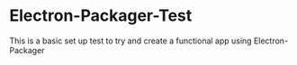 # Electron-Packager-Test
This is a basic set up test to try and create a functional app using Electron-Packager
